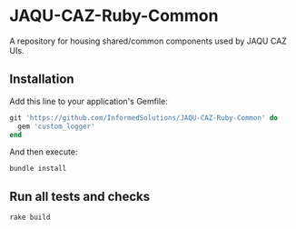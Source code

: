 # JAQU-CAZ-Ruby-Common

A repository for housing shared/common components used by JAQU CAZ UIs.

## Installation

Add this line to your application's Gemfile:

```ruby
git 'https://github.com/InformedSolutions/JAQU-CAZ-Ruby-Common' do
  gem 'custom_logger'
end
```

And then execute:

```
bundle install
```
    
## Run all tests and checks

```
rake build
```
